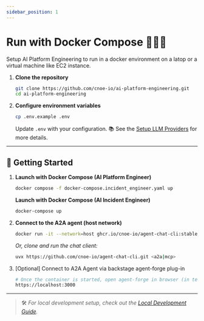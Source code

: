 ```yaml
---
sidebar_position: 1
---
```


# Run with Docker Compose 🚀🧑‍💻

Setup AI Platform Engineering to run in a docker environment on a latop or a virtual machine like EC2 instance.

1. **Clone the repository**

   ```bash
   git clone https://github.com/cnoe-io/ai-platform-engineering.git
   cd ai-platform-engineering
   ```

2. **Configure environment variables**

   ```bash
   cp .env.example .env
   ```

   Update `.env` with your configuration.
   📚 See the [Setup LLM Providers](configure-llms.md) for more details.

---

## 🏁 Getting Started

1. **Launch with Docker Compose (AI Platform Engineer)**

   ```bash
   docker compose -f docker-compose.incident_engineer.yaml up
   ```

   **Launch with Docker Compose (AI Incident Engineer)**

   ```bash
   docker-compose up
   ```
   
3. **Connect to the A2A agent (host network)**

   ```bash
   docker run -it --network=host ghcr.io/cnoe-io/agent-chat-cli:stable
   ```

   *Or, clone and run the chat client:*

   ```bash
   uvx https://github.com/cnoe-io/agent-chat-cli.git <a2a|mcp>
   ```
4. [Optional] Connect to A2A Agent via backstage agent-forge plug-in

    ```bash
    # Once the container is started, open agent-forge in browser (in test mode)
    https://localhost:3000
    ```

---

> 🛠️ *For local development setup, check out the [Local Development Guide](../local-development.md).*

